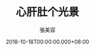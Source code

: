 ---
issue: 297
title: 心肝肚个光景
author: 張美容
language: 海陸
date: 2018-10-18T00:00:00.000+08:00
topic: 抒懷
difficulty: 2
wikidata: Q98096181
wikidata_link: https://www.wikidata.org/wiki/Q98096181
---
